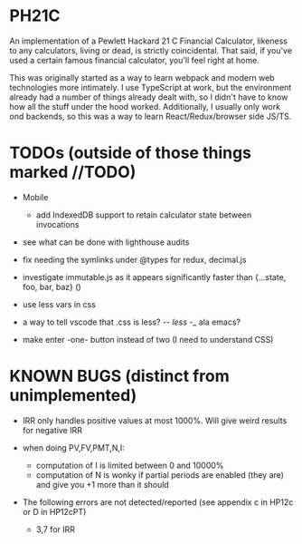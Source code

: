 # PH21C

An implementation of a Pewlett Hackard 21 C Financial Calculator, likeness to any calculators, living or dead, is strictly coincidental. That said, if you've used a certain famous financial calculator, you'll feel right at home.

This was originally started as a way to learn webpack and modern web technologies more intimately. I use TypeScript at work, but the environment already had a number of things already dealt with, so I didn't have to know how all the stuff under the hood worked. Additionally, I usually only work ond backends, so this was a way to learn React/Redux/browser side JS/TS.

# TODOs (outside of those things marked //TODO)

- Mobile

  - add IndexedDB support to retain calculator state between invocations

- see what can be done with lighthouse audits
- fix needing the symlinks under @types for redux, decimal.js

- investigate immutable.js as it appears significantly faster than {...state, foo, bar, baz} ()

- use less vars in css
- a way to tell vscode that .css is less? -_- less -_\_ ala emacs?
- make enter -one- button instead of two (I need to understand CSS)

# KNOWN BUGS (distinct from unimplemented)

- IRR only handles positive values at most 1000%. Will give weird results for negative IRR

- when doing PV,FV,PMT,N,I:

  - computation of I is limited between 0 and 10000%
  - computation of N is wonky if partial periods are enabled (they are) and give you +1 more than it should

- The following errors are not detected/reported (see appendix c in HP12c or D in HP12cPT)

  - 3,7 for IRR
